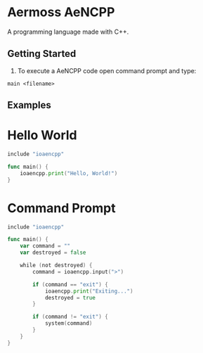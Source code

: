 # Aermoss AeNCPP
A programming language made with C++.

## Getting Started
1) To execute a AeNCPP code open command prompt and type:

```
main <filename>
```

## Examples
# Hello World
``` go
include "ioaencpp"

func main() {
    ioaencpp.print("Hello, World!")
}
```

# Command Prompt
``` go
include "ioaencpp"

func main() {
    var command = ""
    var destroyed = false

    while (not destroyed) {
        command = ioaencpp.input(">")

        if (command == "exit") {
            ioaencpp.print("Exiting...")
            destroyed = true
        }

        if (command != "exit") {
            system(command)
        }
    }
}
```
